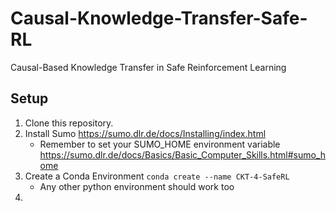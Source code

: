 # Causal-Knowledge-Transfer-Safe-RL
Causal-Based Knowledge Transfer in Safe Reinforcement Learning

## Setup
1. Clone this repository.
2. Install Sumo https://sumo.dlr.de/docs/Installing/index.html
    * Remember to set your SUMO_HOME environment variable https://sumo.dlr.de/docs/Basics/Basic_Computer_Skills.html#sumo_home
3. Create a Conda Environment ```conda create --name CKT-4-SafeRL```
    * Any other python environment should work too
4. 

